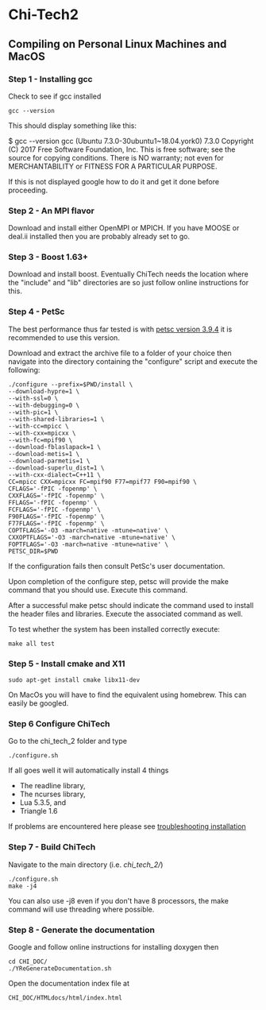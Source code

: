# Chi-Tech2 #

## Compiling on Personal Linux Machines and MacOS ##

### Step 1 - Installing gcc

Check to see if gcc installed

    gcc --version

This should display something like this:

   $ gcc --version
   gcc (Ubuntu 7.3.0-30ubuntu1~18.04.york0) 7.3.0
   Copyright (C) 2017 Free Software Foundation, Inc.
   This is free software; see the source for copying conditions.  There is NO
   warranty; not even for MERCHANTABILITY or FITNESS FOR A PARTICULAR PURPOSE.

If this is not displayed google how to do it and get it done before proceeding.

### Step 2 - An MPI flavor

Download and install either OpenMPI or MPICH. If you have MOOSE or deal.ii 
installed then you are probably already set to go.

### Step 3 - Boost 1.63+
Download and install boost. Eventually ChiTech needs the location where the 
"include" and "lib" directories are so just follow online instructions for this.

### Step 4 - PetSc

The best performance thus far tested is with 
[petsc version 3.9.4](http://ftp.mcs.anl.gov/pub/petsc/release-snapshots/petsc-3.9.4.tar.gz)
it is recommended to use this version.

Download and extract the archive file to a folder of your choice then navigate
into the directory containing the "configure" script and execute the following:
   
    ./configure --prefix=$PWD/install \
    --download-hypre=1 \
    --with-ssl=0 \
    --with-debugging=0 \
    --with-pic=1 \
    --with-shared-libraries=1 \
    --with-cc=mpicc \
    --with-cxx=mpicxx \
    --with-fc=mpif90 \
    --download-fblaslapack=1 \
    --download-metis=1 \
    --download-parmetis=1 \
    --download-superlu_dist=1 \
    --with-cxx-dialect=C++11 \
    CC=mpicc CXX=mpicxx FC=mpif90 F77=mpif77 F90=mpif90 \
    CFLAGS='-fPIC -fopenmp' \
    CXXFLAGS='-fPIC -fopenmp' \
    FFLAGS='-fPIC -fopenmp' \
    FCFLAGS='-fPIC -fopenmp' \
    F90FLAGS='-fPIC -fopenmp' \
    F77FLAGS='-fPIC -fopenmp' \
    COPTFLAGS='-O3 -march=native -mtune=native' \
    CXXOPTFLAGS='-O3 -march=native -mtune=native' \
    FOPTFLAGS='-O3 -march=native -mtune=native' \
    PETSC_DIR=$PWD 
    
If the configuration fails then consult PetSc's user documentation.

Upon completion of the configure step, petsc will provide the make command
that you should use. Execute this command.

After a successful make petsc should indicate the command used to install
the header files and libraries. Execute the associated command as well.

To test whether the system has been installed correctly execute:

    make all test

### Step 5 - Install cmake and X11

    sudo apt-get install cmake libx11-dev
    
On MacOs you will have to find the equivalent using homebrew. 
This can easily be googled.

### Step 6 Configure ChiTech
Go to the chi_tech_2 folder and type

    ./configure.sh

If all goes well it will automatically install 4 things
 - The readline library,
 - The ncurses library,
 - Lua 5.3.5, and
 - Triangle 1.6
 
If problems are encountered here please see 
[troubleshooting installation](CHI_DOC/TroubleShootingInstall.md)



### Step 7 - Build ChiTech

Navigate to the main directory (i.e. *chi_tech_2/*)

    ./configure.sh
    make -j4

You can also use -j8 even if you don't have 8 processors, the make command 
will use threading where possible.

### Step 8 - Generate the documentation

Google and follow online instructions for installing doxygen then

    cd CHI_DOC/
    ./YReGenerateDocumentation.sh 
    
Open the documentation index file at 

    CHI_DOC/HTMLdocs/html/index.html